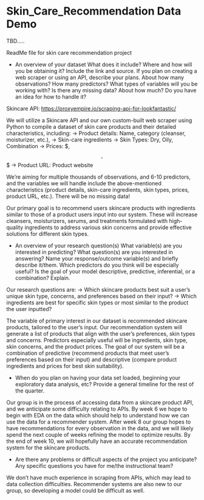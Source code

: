 # Skin_Care_Recommendation Data Demo

TBD.....

ReadMe file for skin care recommendation project

- An overview of your dataset
What does it include?
Where and how will you be obtaining it? Include the link and source. If you plan on creating a web scraper or using an API, describe your plans.
About how many observations? How many predictors?
What types of variables will you be working with?
Is there any missing data? About how much? Do you have an idea for how to handle it?

Skincare API: https://proxyempire.io/scraping-api-for-lookfantastic/

We will utilize a Skincare API and our own custom-built web scraper using Python to compile a dataset of skin care products and their detailed characteristics, including:
→ Product details: Name, category (cleanser, moisturizer, etc.),
→ Skin-care ingredients 
→ Skin Types: Dry, Oily, Combination 
→ Prices: $, $$, $$$
→ Product URL: Product website

We’re aiming for multiple thousands of observations, and 6-10 predictors, and the variables we will handle include the above-mentioned characteristics (product details, skin-care ingredients, skin types, prices, product URL, etc.). There will be no missing data!

Our primary goal is to recommend users skincare products with ingredients similar to those of a product users input into our system. These will increase cleansers, moisturizers, serums, and treatments formulated with high-quality ingredients to address various skin concerns and provide effective solutions for different skin types.

- An overview of your research question(s)
What variable(s) are you interested in predicting? What question(s) are you interested in answering?
Name your response/outcome variable(s) and briefly describe it/them.
Which predictors do you think will be especially useful?
Is the goal of your model descriptive, predictive, inferential, or a combination? Explain.

Our research questions are:
→ Which skincare products best suit a user’s unique skin type, concerns, and preferences based on their input?
→ Which ingredients are best for specific skin types or most similar to the product the user inputted?

The variable of primary interest in our dataset is recommended skincare products, tailored to the user’s input. Our recommendation system will generate a list of products that align with the user’s preferences, skin types and concerns. Predictors especially useful will be ingredients, skin type, skin concerns, and the product prices. The goal of our system will be a combination of predictive (recommend products that meet user’s preferences based on their input) and descriptive (compare product ingredients and prices for best skin suitability).

- When do you plan on having your data set loaded, beginning your exploratory data analysis, etc? Provide a general timeline for the rest of the quarter.

Our group is in the process of accessing data from a skincare product API, and we anticipate some difficulty relating to APIs. By week 6 we hope to begin with EDA on the data which should help to understand how we can use the data for a recommender system. After week 8 our group hopes to have recommendations for every observation in the data, and we will likely spend the next couple of weeks refining the model to optimize results. By the end of week 10, we will hopefully have an accurate recommendation system for the skincare products. 

- Are there any problems or difficult aspects of the project you anticipate? Any specific questions you have for me/the instructional team?

We don’t have much experience in scraping from APIs, which may lead to data collection difficulties. Recommender systems are also new to our group, so developing a model could be difficult as well. 


